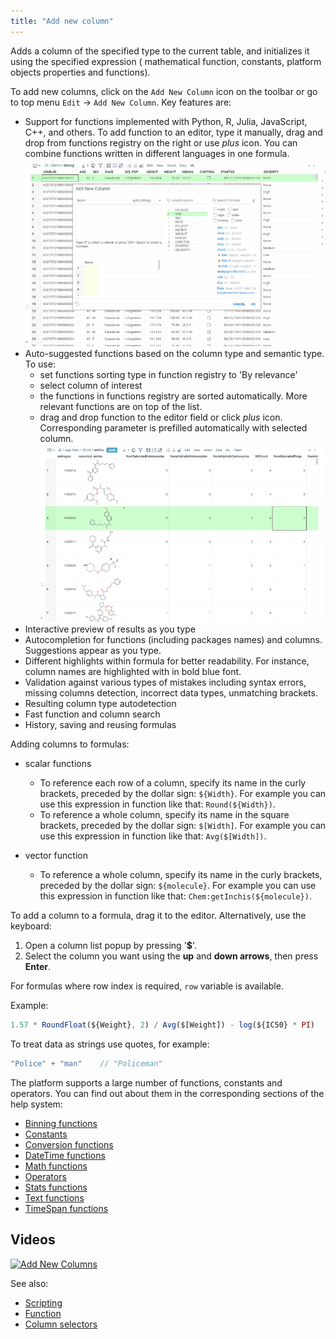 ```yaml
---
title: "Add new column"
---
```


Adds a column of the specified type to the current table, and initializes it using the specified expression (
mathematical function, constants, platform objects properties and functions).

To add new columns, click on the `Add New Column` icon on the toolbar or go to top menu `Edit` -> `Add New Column`. Key features are:

* Support for functions implemented with Python, R, Julia, JavaScript, C++, and others. To add function to an editor, type it manually, drag and drop from
functions registry on the right or use *plus* icon. You can combine functions written in different languages in one formula.
![add function](./add_function_to_editor.gif)
* Auto-suggested functions based on the column type and semantic type. To use:
  * set functions sorting type in function registry to 'By relevance'
  * select column of interest
  * the functions in functions registry are sorted automatically. More relevant functions are on top of the list.
  * drag and drop function to the editor field or click *plus* icon. Corresponding parameter is prefilled automatically with selected column.
![functions suggestions](./add_new_column_functions_suggestions.gif)
* Interactive preview of results as you type
* Autocompletion for functions (including packages names) and columns. Suggestions appear as you type.
* Different highlights within formula for better readability. For instance, column names are highlighted with in bold blue font.
* Validation against various types of mistakes including syntax errors, missing columns detection, incorrect data types, unmatching brackets.
* Resulting column type autodetection
* Fast function and column search
* History, saving and reusing formulas

Adding columns to formulas:

* scalar functions
  * To reference each row of a column, specify its name in the curly brackets, preceded by the dollar sign: `${Width}`.
  For example you can use this expression in function like that: `Round(${Width})`.
  * To reference a whole column, specify its name in the square brackets, preceded by the dollar sign: `$[Width]`. For
  example you can use this expression in function like that: `Avg($[Width])`.

* vector function
  * To reference a whole column, specify its name in the curly brackets, preceded by the dollar sign: `${molecule}`. For example you can use this expression in function like that: `Chem:getInchis(${molecule})`.

To add a column to a formula, drag it to the editor. Alternatively, use the keyboard:

1. Open a column list popup by pressing '**$**'.
1. Select the column you want using the **up** and **down arrows**, then press **Enter**.

For formulas where row index is required, `row` variable is available.

Example:

```javascript
1.57 * RoundFloat(${Weight}, 2) / Avg($[Weight]) - log(${IC50} * PI)
```

To treat data as strings use quotes, for example:

```javascript
"Police" + "man"    // "Policeman"
```

The platform supports a large number of functions, constants and operators. You can find out about them in the
corresponding sections of the help system:

- [Binning functions](functions/binning-functions.md)
- [Constants](functions/constants.md)
- [Conversion functions](functions/conversion-functions.md)
- [DateTime functions](functions/datetime-functions.md)
- [Math functions](functions/math-functions.md)
- [Operators](functions/operators.md)
- [Stats functions](functions/stats-functions.md)
- [Text functions](functions/text-functions.md)
- [TimeSpan functions](functions/timespan-functions.md)

## Videos

[![Add New Columns](../uploads/youtube/add_new_columns.png "Open on Youtube")](https://www.youtube.com/watch?v=-yTTaS_WOU4)

See also:

- [Scripting](../develop/under-the-hood/grok-script.md)
- [Function](../datagrok/concepts/functions/functions.md)
- [Column selectors](../visualize/viewers/column-selectors.md)
